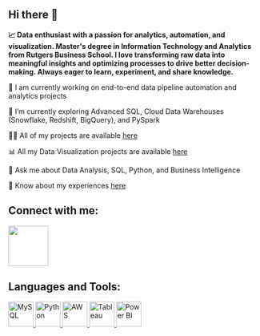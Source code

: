 ## Hi there 👋

**📈 Data enthusiast with a passion for analytics, automation, and visualization. Master's degree in Information Technology and Analytics from Rutgers Business School. I love transforming raw data into meaningful insights and optimizing processes to drive better decision-making. Always eager to learn, experiment, and share knowledge.**

🔭 I am currently working on end-to-end data pipeline automation and analytics projects

🌱 I’m currently exploring Advanced SQL, Cloud Data Warehouses (Snowflake, Redshift, BigQuery), and PySpark

👨‍💻 All of my projects are available [here](https://github.com/grishma-patil?tab=repositories)

📊 All my Data Visualization projects are available [here](https://public.tableau.com/app/profile/grishma.patil/vizzes)

💬 Ask me about Data Analysis, SQL, Python, and Business Intelligence

📄 Know about my experiences [here](https://www.linkedin.com/in/grishmapatil/)

## Connect with me:
<p align="left">
  <a href="https://www.linkedin.com/in/grishmapatil/" target="_blank">
    <img src="https://upload.wikimedia.org/wikipedia/commons/c/ca/LinkedIn_logo_initials.png" width="80" />
  </a>
</p>

## Languages and Tools:
<p align="left">
  <a href="https://www.mysql.com/" target="_blank"> 
    <img src="https://cdn.jsdelivr.net/gh/devicons/devicon/icons/mysql/mysql-original-wordmark.svg" alt="MySQL" width="50" height="50"/> 
  </a> 
  <a href="https://www.python.org/" target="_blank"> 
    <img src="https://cdn.jsdelivr.net/gh/devicons/devicon/icons/python/python-original.svg" alt="Python" width="50" height="50"/> 
  </a>
  <a href="https://aws.amazon.com/" target="_blank"> 
    <img src="https://upload.wikimedia.org/wikipedia/commons/9/93/Amazon_Web_Services_Logo.svg" alt="AWS" width="50" height="50"/> 
  </a> 
  <a href="https://www.tableau.com/" target="_blank"> 
    <img src="https://upload.wikimedia.org/wikipedia/commons/4/4b/Tableau_Logo.png" alt="Tableau" width="50" height="50"/> 
  </a> 
  <a href="https://powerbi.microsoft.com/" target="_blank"> 
    <img src="https://upload.wikimedia.org/wikipedia/commons/c/cf/Power_BI_logo.svg" alt="Power BI" width="50" height="50"/> 
  </a>
</p>

